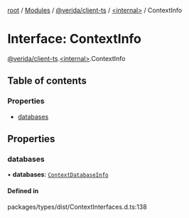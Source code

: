 [root](../README.md) / [Modules](../modules.md) / [@verida/client-ts](../modules/verida_client_ts.md) / [<internal\>](../modules/verida_client_ts._internal_.md) / ContextInfo

# Interface: ContextInfo

[@verida/client-ts](../modules/verida_client_ts.md).[<internal\>](../modules/verida_client_ts._internal_.md).ContextInfo

## Table of contents

### Properties

- [databases](verida_client_ts._internal_.ContextInfo.md#databases)

## Properties

### databases

• **databases**: [`ContextDatabaseInfo`](verida_client_ts._internal_.ContextDatabaseInfo.md)

#### Defined in

packages/types/dist/ContextInterfaces.d.ts:138
